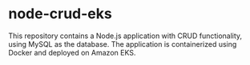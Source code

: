 # node-crud-eks
This repository contains a Node.js application with CRUD functionality, using MySQL as the database. The application is containerized using Docker and deployed on Amazon EKS.
